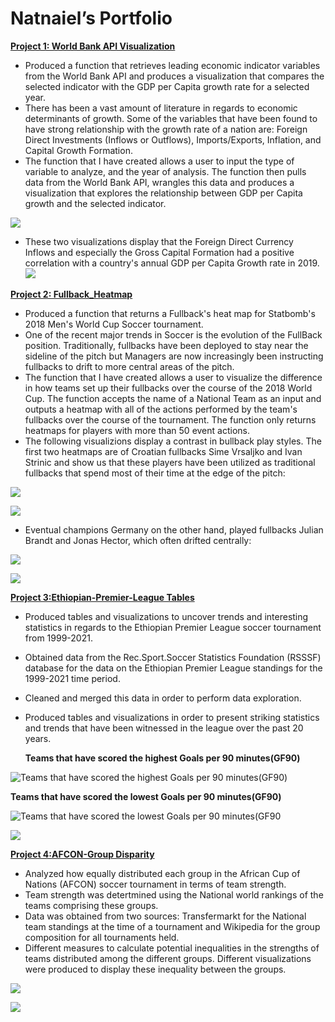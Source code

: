 # Natnaiel’s Portfolio


[**Project 1: World Bank API Visualization**](https://github.com/Natnaiel98/World-Bank-API-Visualization)
- Produced a function that retrieves leading economic indicator variables from the World Bank API and produces a visualization that compares the selected indicator with the GDP per Capita growth rate for a selected year.
- There has been a vast amount of literature in regards to economic determinants of growth. Some of the variables that have been found to have strong relationship with the growth rate of a nation are: Foreign Direct Investments (Inflows or Outflows), Imports/Exports, Inflation, and Capital Growth Formation.
- The function that I have created allows a user to input the type of variable to analyze, and the year of analysis. The function then pulls data from the World Bank API, wrangles this data and produces a visualization that explores the relationship between GDP per Capita growth and the selected indicator.

![](Images/World_Bank_API_GDP_Per_Capita_Vs_FDI.png)
- These two visualizations display that the Foreign Direct Currency Inflows and especially the Gross Capital Formation had a positive correlation with a country's annual GDP per Capita Growth rate in 2019.
![](Images/World_Bank_API_GDP_Per_Capita_Vs_Gross_Capital_Formation.png)

[**Project 2: Fullback_Heatmap**](https://github.com/Natnaiel98/Fullback_Heatmap)
- Produced  a function that returns a Fullback's heat map for Statbomb's 2018 Men's World Cup Soccer tournament.
- One of the recent major trends in Soccer is the evolution of the FullBack position. Traditionally, fullbacks have been deployed to stay near the sideline of the pitch but Managers are now  increasingly been instructing fullbacks to drift to more central areas of the pitch. 
- The function that I have created allows a user to visualize the difference in how teams set up their fullbacks over the course of the 2018 World Cup. The function accepts the name of a National Team as an input and outputs a heatmap with all of the actions performed by the team's fullbacks over the course of the tournament. The function only returns heatmaps for players with more than 50 event actions.
- The following visualizions display a contrast in bullback play styles. The first two heatmaps are of Croatian fullbacks Sime Vrsaljko and Ivan Strinic and show us that these players have been utilized as traditional fullbacks that spend most of their time at the edge of the pitch:

![](Images/Croatia-%20Vrsaljlko%20Heatmap.png)

![](Images/Croatia-Ivan%20Strinic%20Heatmap.png)

- Eventual champions Germany on the other hand, played fullbacks Julian Brandt and Jonas Hector, which often drifted centrally:


![](Images/Gernany_Julian%20Brandt%20Heatmap.png)

![](Images/Germany_Jonas%20Hector%20Heatmap.png)

[**Project 3:Ethiopian-Premier-League Tables**](https://github.com/Natnaiel98/Ethiopian-Premier-League-Statistic-Tables)
- Produced tables and visualizations to uncover trends and interesting statistics in regards to the Ethiopian Premier League soccer tournament from 1999-2021.
- Obtained data from the Rec.Sport.Soccer Statistics Foundation (RSSSF) database for the data on the Ethiopian Premier League standings for the 1999-2021 time period.
- Cleaned and merged this data in order to perform data exploration.
- Produced tables and visualizations in order to present striking statistics and trends that have been witnessed in the league over the past 20 years.

  **Teams that have scored the highest Goals per 90 minutes(GF90)**
  
![Teams that have scored the highest Goals per 90 minutes(GF90)](Images/HighestGoals.png)

 **Teams that have scored the lowest Goals per 90 minutes(GF90)**
 
![Teams that have scored the lowest Goals per 90 minutes(GF90](Images/LowestGoals.png)

![](Images/Number%20of%20Club%20Relegations.png)

[**Project 4:AFCON-Group Disparity**](https://github.com/Natnaiel98/AFCON-Group-Disparity)

- Analyzed how equally distributed each group in the African Cup of Nations (AFCON) soccer tournament in terms of team strength.
- Team strength was detertmined using the National world rankings of the teams comprising these groups.
- Data was obtained from two sources: Transfermarkt for the National team standings at the time of a tournament and Wikipedia for the group composition for all tournaments held.
- Different measures to calculate potential inequalities in the strengths of teams distributed among the different groups. Different visualizations were produced to display these inequality between the groups.

![](Images/Average%20Fifa%20Ranking%20of%20Afcon%202021%20Groups.png)

![](Images/FIFA%20Ranking%20Difference%20between%20Third%20and%20Fourth%20Pot%20teams.png)



